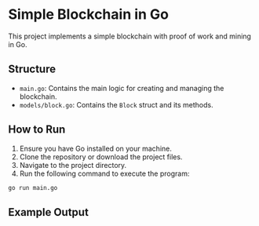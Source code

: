 # Simple Blockchain in Go

This project implements a simple blockchain with proof of work and mining in Go.

## Structure

- `main.go`: Contains the main logic for creating and managing the blockchain.
- `models/block.go`: Contains the `Block` struct and its methods.

## How to Run

1. Ensure you have Go installed on your machine.
2. Clone the repository or download the project files.
3. Navigate to the project directory.
4. Run the following command to execute the program:

```sh
go run main.go
```

## Example Output
